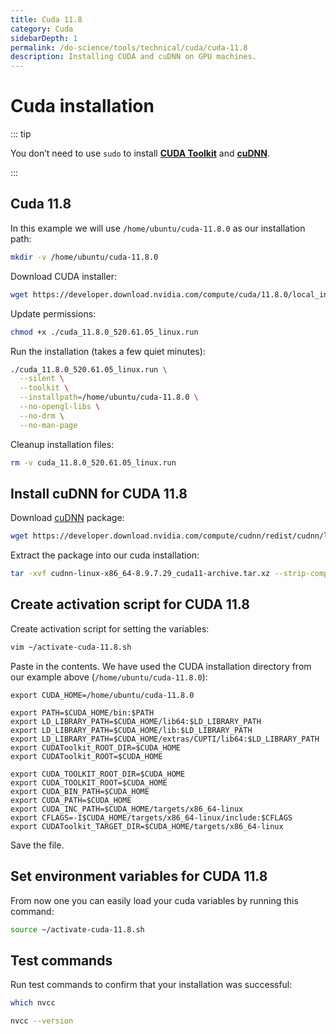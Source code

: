 ```yaml
---
title: Cuda 11.8
category: Cuda
sidebarDepth: 1
permalink: /do-science/tools/technical/cuda/cuda-11.8
description: Installing CUDA and cuDNN on GPU machines.
---
```


# Cuda installation

::: tip

You don’t need to use `sudo` to install **[CUDA Toolkit](https://docs.nvidia.com/cuda/doc/index.html)** and **[cuDNN](https://docs.nvidia.com/cudnn/index.html)**.

:::

## Cuda 11.8

In this example we will use `/home/ubuntu/cuda-11.8.0` as our installation path:

```bash
mkdir -v /home/ubuntu/cuda-11.8.0
```

Download CUDA installer:

```bash
wget https://developer.download.nvidia.com/compute/cuda/11.8.0/local_installers/cuda_11.8.0_520.61.05_linux.run
```

Update permissions:

```bash
chmod +x ./cuda_11.8.0_520.61.05_linux.run
```

Run the installation (takes a few quiet minutes):

```bash
./cuda_11.8.0_520.61.05_linux.run \
  --silent \
  --toolkit \
  --installpath=/home/ubuntu/cuda-11.8.0 \
  --no-opengl-libs \
  --no-drm \
  --no-man-page
```

Cleanup installation files:

```bash
rm -v cuda_11.8.0_520.61.05_linux.run
```

## Install cuDNN for CUDA 11.8

Download [cuDNN](https://docs.nvidia.com/cudnn/index.html) package:

```bash
wget https://developer.download.nvidia.com/compute/cudnn/redist/cudnn/linux-x86_64/cudnn-linux-x86_64-8.9.7.29_cuda11-archive.tar.xz
```

Extract the package into our cuda installation:

```bash
tar -xvf cudnn-linux-x86_64-8.9.7.29_cuda11-archive.tar.xz --strip-components=1 -C /home/ubuntu/cuda-11.8.0
```

## Create activation script for CUDA 11.8

Create activation script for setting the variables:

```bash
vim ~/activate-cuda-11.8.sh
```

Paste in the contents. We have used the CUDA installation directory from our example above (`/home/ubuntu/cuda-11.8.0`):
```
export CUDA_HOME=/home/ubuntu/cuda-11.8.0

export PATH=$CUDA_HOME/bin:$PATH
export LD_LIBRARY_PATH=$CUDA_HOME/lib64:$LD_LIBRARY_PATH
export LD_LIBRARY_PATH=$CUDA_HOME/lib:$LD_LIBRARY_PATH
export LD_LIBRARY_PATH=$CUDA_HOME/extras/CUPTI/lib64:$LD_LIBRARY_PATH
export CUDAToolkit_ROOT_DIR=$CUDA_HOME
export CUDAToolkit_ROOT=$CUDA_HOME

export CUDA_TOOLKIT_ROOT_DIR=$CUDA_HOME
export CUDA_TOOLKIT_ROOT=$CUDA_HOME
export CUDA_BIN_PATH=$CUDA_HOME
export CUDA_PATH=$CUDA_HOME
export CUDA_INC_PATH=$CUDA_HOME/targets/x86_64-linux
export CFLAGS=-I$CUDA_HOME/targets/x86_64-linux/include:$CFLAGS
export CUDAToolkit_TARGET_DIR=$CUDA_HOME/targets/x86_64-linux
```

Save the file.

## Set environment variables for CUDA 11.8

From now one you can easily load your cuda variables by running this command:
```bash
source ~/activate-cuda-11.8.sh
```

## Test commands

Run test commands to confirm that your installation was successful:

```bash
which nvcc
```

```bash
nvcc --version
```
